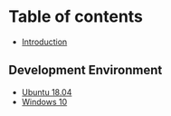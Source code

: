 # Table of contents

* [Introduction](README.md)

## Development Environment

* [Ubuntu 18.04](development-environment/ubuntu-18.md)
* [Windows 10](development-environment/windows-10.md)

